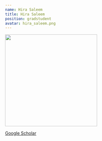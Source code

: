 ```yaml
---
name: Hira Saleem
title: Hira Saleem
position: gradstudent
avatar: hira_saleem.png
---
```


<img width="300" src="{{site.baseurl}}/images/people/{{page.avatar}}" data-action="zoom">

<i class="fa fa-bar-chart"></i> [Google Scholar](https://scholar.google.com.au/citations?hl=en&user=gDsqQzIAAAAJ)
<br>
<!-- <i class="fa fa-home"></i> [Homepage](https://) -->
